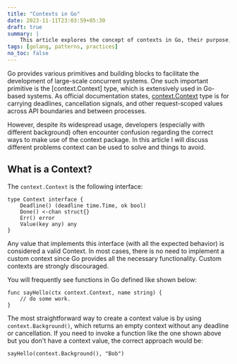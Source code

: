 ```yaml
---
title: "Contexts in Go"
date: 2023-11-11T23:03:59+05:30
draft: true
summary: |
    This article explores the concept of contexts in Go, their purpose, and best practices for using them effectively.
tags: [golang, patterns, practices]
no_toc: false
---
```


Go provides various primitives and building blocks to facilitate the development of large-scale concurrent systems. One such important primitive is the [context.Context] type, which is extensively used in Go-based systems. As official documentation states, [context.Context](https://pkg.go.dev/context#Context) type is for carrying deadlines, cancellation signals, and other request-scoped values across API boundaries and between processes.

However, despite its widespread usage, developers (especially with different background) often encounter confusion regarding the correct ways to make use of the context package. In this article I will discuss different problems context can be used to solve and things to avoid.

## What is a Context?

The `context.Context` is the following interface:

```golang
type Context interface {
    Deadline() (deadline time.Time, ok bool)
    Done() <-chan struct{}
    Err() error
    Value(key any) any
}
```

Any value that implements this interface (with all the expected behavior) is considered a valid Context. In most cases, there is no need to implement a custom context since Go provides all the necessary functionality. Custom contexts are strongly discouraged.

You will frequently see functions in Go defined like shown below:

```golang
func sayHello(ctx context.Context, name string) {
    // do some work.
}
```

The most straightforward way to create a context value is by using `context.Background()`, which returns an empty context without any deadline or cancellation. If you need to invoke a function like the one shown above but you don't have a context value, the correct approach would be:

```golang
sayHello(context.Background(), "Bob")
```
